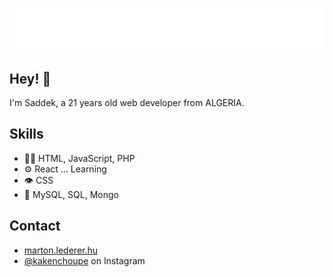 <h1 align="center">
  <img src="https://raw.githubusercontent.com/martonlederer/martonlederer/master/name.svg" alt="Marton Lederer" />
</h1>

## Hey! 👋
I'm Saddek, a 21 years old web developer from ALGERIA.

## Skills
- 👨‍💻 HTML, JavaScript, PHP
- ⚙️ React ... Learning
- 👁️ CSS 
- 💽 MySQL, SQL, Mongo

## Contact
- [marton.lederer.hu](https://marton.lederer.hu)
- [@kakenchoupe](https://instagram.com/kakenchoupe) on Instagram
